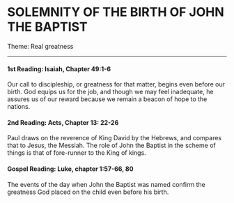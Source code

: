 # SOLEMNITY OF THE BIRTH OF JOHN THE BAPTIST
Theme: Real greatness

---

#### 1st Reading: Isaiah, Chapter 49:1-6

Our call to discipleship, or greatness for that matter, begins even before our birth. God equips us for the job, and though we may feel inadequate, he assures us of our reward because we remain a beacon of hope to the nations.

#### 2nd Reading: Acts, Chapter 13: 22-26

Paul draws on the reverence of King David by the Hebrews, and compares that to Jesus, the Messiah. The role of John the Baptist in the scheme of things is that of fore-runner to the King of kings.

#### Gospel Reading: Luke, chapter 1:57-66, 80

The events of the day when John the Baptist was named confirm the greatness God placed on the child even before his birth.